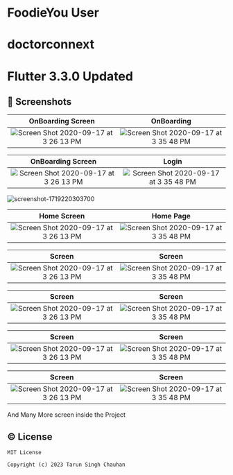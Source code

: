 # FoodieYou User


# doctorconnext
# Flutter 3.3.0 Updated
 

## 📱 Screenshots

|  OnBoarding Screen                                              |                                                   OnBoarding                                    |
|:----------------------------------------------------------------------------------------------------------------------:|:--------------------------------------------------------------------------------------------------------------:|
| <img width alt="Screen Shot 2020-09-17 at 3 26 13 PM" src="https://github.com/tarunchauhan97/foodieyou-user-open/assets/30916033/2bf8e455-b325-46a1-9ccd-db08f36df39a">|<img alt="Screen Shot 2020-09-17 at 3 35 48 PM" src="https://github.com/tarunchauhan97/foodieyou-user-open/assets/30916033/0abd0adb-a984-4ba4-ab36-10e16fa5cd27">|

 


| OnBoarding Screen                                              |                                                   Login                                      |
|:----------------------------------------------------------------------------------------------------------------------:|:--------------------------------------------------------------------------------------------------------------:|
| <img width alt="Screen Shot 2020-09-17 at 3 26 13 PM" src="https://github.com/tarunchauhan97/foodieyou-user-open/assets/30916033/95e80580-a14b-49fe-b7b1-3ea2f905ece5">|<img alt="Screen Shot 2020-09-17 at 3 35 48 PM" src="https://github.com/tarunchauhan97/foodieyou-user-open/assets/30916033/c18e7696-d279-4a9f-8458-647ce9ab3f19">|


![screenshot-1719220303700]()





|  Home Screen                                        |                                                 Home Page                                 |
|:----------------------------------------------------------------------------------------------------------------------:|:--------------------------------------------------------------------------------------------------------------:|
| <img width alt="Screen Shot 2020-09-17 at 3 26 13 PM" src="https://github.com/tarunchauhan97/foodieyou-user-open/assets/30916033/5e957028-f7ff-4fb8-89bf-1b993f6814c1">|<img alt="Screen Shot 2020-09-17 at 3 35 48 PM" src="https://github.com/tarunchauhan97/foodieyou-user-open/assets/30916033/1a3d78be-3371-44b5-b620-d8a5342b8784">|

 
 

|  Screen                                         |                                                   Screen                                  |
|:----------------------------------------------------------------------------------------------------------------------:|:--------------------------------------------------------------------------------------------------------------:|
| <img width alt="Screen Shot 2020-09-17 at 3 26 13 PM" src="https://github.com/tarunchauhan97/foodieyou-user-open/assets/30916033/75f726b5-abe5-426b-a49e-59a1f1a0fe58">|<img alt="Screen Shot 2020-09-17 at 3 35 48 PM" src="https://github.com/tarunchauhan97/foodieyou-user-open/assets/30916033/916309a5-a9c6-4a51-9763-737278736fcb">|




|   Screen                                            |                                                  Screen                          |
|:----------------------------------------------------------------------------------------------------------------------:|:--------------------------------------------------------------------------------------------------------------:|
| <img width alt="Screen Shot 2020-09-17 at 3 26 13 PM" src="https://github.com/tarunchauhan97/foodieyou-user-open/assets/30916033/3cf407c9-4b20-4580-9d9e-7bb01e3e2525">|<img alt="Screen Shot 2020-09-17 at 3 35 48 PM" src="https://github.com/tarunchauhan97/foodieyou-user-open/assets/30916033/9dbabaf2-d0b5-449c-9407-2ef8582746b1">|




|  Screen                                         |                                                   Screen                                      |
|:----------------------------------------------------------------------------------------------------------------------:|:--------------------------------------------------------------------------------------------------------------:|
| <img width alt="Screen Shot 2020-09-17 at 3 26 13 PM" src="https://github.com/tarunchauhan97/foodieyou-user-open/assets/30916033/240164ef-5e84-4421-a84c-ce0c78453b93">|<img alt="Screen Shot 2020-09-17 at 3 35 48 PM" src="https://github.com/tarunchauhan97/foodieyou-user-open/assets/30916033/83dc13e5-fbf9-4499-8dbb-08a3e575dc59">|





|  Screen                                         |                                                   Screen                                      |
|:----------------------------------------------------------------------------------------------------------------------:|:--------------------------------------------------------------------------------------------------------------:|
| <img width alt="Screen Shot 2020-09-17 at 3 26 13 PM" src="https://github.com/tarunchauhan97/foodieyou-user-open/assets/30916033/5eebdc00-d71a-46ba-9aae-49b78bdc2e10">|<img alt="Screen Shot 2020-09-17 at 3 35 48 PM" src="https://github.com/tarunchauhan97/foodieyou-user-open/assets/30916033/968fe275-59d6-425b-b127-a1c5497938d2">|


 


 

And Many More screen inside the Project

## © License 

```
MIT License

Copyright (c) 2023 Tarun Singh Chauhan

